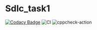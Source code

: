 # Sdlc_task1

[![Codacy Badge](https://app.codacy.com/project/badge/Grade/27b9693ff2d740738877776bbed24c0f)](https://www.codacy.com/manual/99002502/Sdlc_task1?utm_source=github.com&amp;utm_medium=referral&amp;utm_content=99002502/Sdlc_task1&amp;utm_campaign=Badge_Grade)
![CI](https://github.com/99002502/Sdlc_task1/workflows/CI/badge.svg?branch=master)
![cppcheck-action](https://github.com/99002502/Sdlc_task1/workflows/cppcheck-action/badge.svg)
